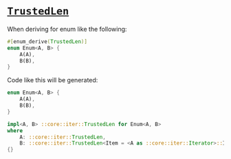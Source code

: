 # [`TrustedLen`](https://doc.rust-lang.org/std/iter/trait.TrustedLen.html)

When deriving for enum like the following:

```rust
#[enum_derive(TrustedLen)]
enum Enum<A, B> {
    A(A),
    B(B),
}
```

Code like this will be generated:

```rust
enum Enum<A, B> {
    A(A),
    B(B),
}

impl<A, B> ::core::iter::TrustedLen for Enum<A, B>
where
    A: ::core::iter::TrustedLen,
    B: ::core::iter::TrustedLen<Item = <A as ::core::iter::Iterator>::Item>,
{}
```
